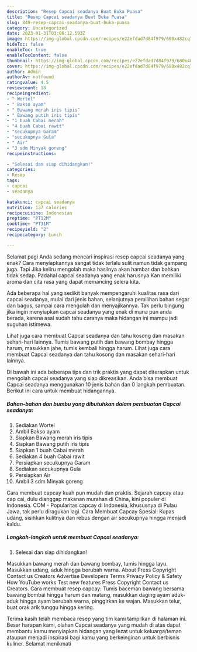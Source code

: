 ```yaml
---
description: "Resep Capcai seadanya Buat Buka Puasa"
title: "Resep Capcai seadanya Buat Buka Puasa"
slug: 849-resep-capcai-seadanya-buat-buka-puasa
category: Uncategorized
date: 2023-01-31T03:06:12.593Z
image: https://img-global.cpcdn.com/recipes/e22efdad7d84f979/680x482cq70/capcai-seadanya-foto-resep-utama.jpg
hideToc: false
enableToc: true
enableTocContent: false
thumbnail: https://img-global.cpcdn.com/recipes/e22efdad7d84f979/680x482cq70/capcai-seadanya-foto-resep-utama.jpg
cover: https://img-global.cpcdn.com/recipes/e22efdad7d84f979/680x482cq70/capcai-seadanya-foto-resep-utama.jpg
author: Admin
authorAv: notfound
ratingvalue: 4.5
reviewcount: 18
recipeingredient:
- " Wortel"
- " Bakso ayam"
- " Bawang merah iris tipis"
- " Bawang putih iris tipis"
- "1 buah Cabai merah"
- "4 buah Cabai rawit"
- "secukupnya Garam"
- "secukupnya Gula"
- " Air"
- "3 sdm Minyak goreng"
recipeinstructions:

- "Selesai dan siap dihidangkan!"
categories:
- Resep
tags:
- capcai
- seadanya

katakunci: capcai seadanya 
nutrition: 137 calories
recipecuisine: Indonesian
preptime: "PT12M"
cooktime: "PT31M"
recipeyield: "2"
recipecategory: Lunch

---
```



Selamat pagi Anda sedang mencari inspirasi resep capcai seadanya yang enak? Cara menyiapkannya sangat tidak terlalu sulit namun tidak gampang juga. Tapi Jika keliru mengolah maka hasilnya akan hambar dan bahkan tidak sedap. Padahal capcai seadanya yang enak harusnya Kan memiliki aroma dan cita rasa yang dapat memancing selera kita.


Ada beberapa hal yang sedikit banyak mempengaruhi kualitas rasa dari capcai seadanya, mulai dari jenis bahan, selanjutnya pemilihan bahan segar dan bagus, sampai cara mengolah dan menyajikannya. Tak perlu bingung jika ingin menyiapkan capcai seadanya yang enak di mana pun anda berada, karena asal sudah tahu caranya maka hidangan ini mampu jadi suguhan istimewa.

Lihat juga cara membuat Capcai seadanya dan tahu kosong dan masakan sehari-hari lainnya. Tumis bawang putih dan bawang bombay hingga harum, masukkan jahe, tumis kembali hingga harum. Lihat juga cara membuat Capcai seadanya dan tahu kosong dan masakan sehari-hari lainnya.


Di bawah ini ada beberapa tips dan trik praktis yang dapat diterapkan untuk mengolah capcai seadanya yang siap dikreasikan. Anda bisa membuat Capcai seadanya menggunakan 10 jenis bahan dan 0 langkah pembuatan. Berikut ini cara untuk membuat hidangannya.

<!--inarticleads1-->

##### Bahan-bahan dan bumbu yang dibutuhkan dalam pembuatan Capcai seadanya:

1. Sediakan  Wortel
1. Ambil  Bakso ayam
1. Siapkan  Bawang merah iris tipis
1. Siapkan  Bawang putih iris tipis
1. Siapkan 1 buah Cabai merah
1. Sediakan 4 buah Cabai rawit
1. Persiapkan secukupnya Garam
1. Sediakan secukupnya Gula
1. Persiapkan  Air
1. Ambil 3 sdm Minyak goreng


Cara membuat capcay kuah pun mudah dan praktis. Sejarah capcay atau cap cai, dulu dianggap makanan murahan di China, kini populer di Indonesia. COM - Popularitas capcay di Indonesia, khususnya di Pulau Jawa, tak perlu diragukan lagi. Cara Membuat Capcay Spesial: Kupas udang, sisihkan kulitnya dan rebus dengan air secukupnya hingga menjadi kaldu. 

<!--inarticleads2-->

##### Langkah-langkah untuk membuat Capcai seadanya:


1. Selesai dan siap dihidangkan!

Masukkan bawang merah dan bawang bombay, tumis hingga layu. Masukkan udang, aduk hingga berubah warna. About Press Copyright Contact us Creators Advertise Developers Terms Privacy Policy &amp; Safety How YouTube works Test new features Press Copyright Contact us Creators. Cara membuat resep capcay: Tumis baceman bawang bersama bawang bombai hingga harum dan matang, masukkan daging ayam aduk-aduk hingga ayam berubah warna, pinggirkan ke wajan. Masukkan telur, buat orak arik tunggu hingga kering. 

Terima kasih telah membaca resep yang tim kami tampilkan di halaman ini. Besar harapan kami, olahan Capcai seadanya yang mudah di atas dapat membantu kamu menyiapkan hidangan yang lezat untuk keluarga/teman ataupun menjadi inspirasi bagi kamu yang berkeinginan untuk berbisnis kuliner. Selamat menikmati
